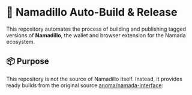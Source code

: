 # 🚀 Namadillo Auto-Build & Release

This repository automates the process of building and publishing tagged versions of **Namadillo**, the wallet and browser extension for the Namada ecosystem.

## 📦 Purpose

This repository is not the source of Namadillo itself. Instead, it provides ready builds from the original source [anoma/namada-interface](https://github.com/anoma/namada-interface):
